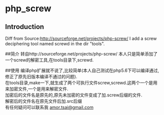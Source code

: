 # php_screw

## Introduction
Diff from Source:http://sourceforge.net/projects/php-screw/
I add a screw deciphering tool named screwd in the dir "tools".


##简介
转自http://sourceforge.net/projects/php-screw/
本人只是简单添加了一个screw的解密工具,在tools目录下,screwd.

##使用
编译php扩展就不说了,比较简单(本人自己测试在php5.6下可以编译通过,修正了原先旧版本编译不通过的问题).  
在tools目录,make一下,就生成了两个可执行文件screw,screwd.这两个一个是用来加密文件,一个是用来解密文件.  
加密后的文件名是原先的,原先未加密的文件变成了加.screw后缀的文件.  
解密后的文件名在原先文件后加.src后缀  
有任何疑问可以联系我 amor.tsai@gmail.com 



